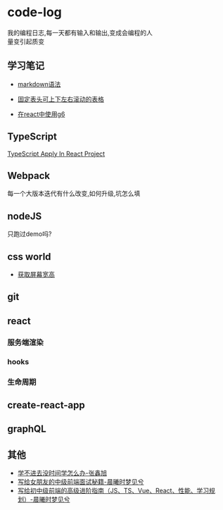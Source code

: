 # code-log
我的编程日志,每一天都有输入和输出,变成会编程的人  
量变引起质变



## 学习笔记
* [markdown语法](https://github.com/Scookie/code-log/blob/master/markdown%E8%AF%AD%E6%B3%95.md)

* [固定表头可上下左右滚动的表格](https://github.com/Scookie/code-log/blob/master/%E5%9B%BA%E5%AE%9A%E8%A1%A8%E5%A4%B4%E5%8F%AF%E4%B8%8A%E4%B8%8B%E5%B7%A6%E5%8F%B3%E6%BB%9A%E5%8A%A8%E7%9A%84%E8%A1%A8%E6%A0%BC.md)

* [在react中使用g6](https://github.com/Scookie/code-log/blob/master/%E5%9C%A8react%E4%B8%AD%E4%BD%BF%E7%94%A8g6.md)



## TypeScript
[TypeScript Apply In React Project](https://github.com/Scookie/ts-react-project)



## Webpack
每一个大版本迭代有什么改变,如何升级,坑怎么填



## nodeJS
只跑过demo吗?



## css world
* [获取屏幕宽高](https://github.com/Scookie/code-log/blob/master/%E8%8E%B7%E5%8F%96%E5%B1%8F%E5%B9%95%E5%AE%BD%E9%AB%98.md)


## git



## react 
### 服务端渲染
### hooks
### 生命周期



## create-react-app



## graphQL



## 其他
* [学不进去没时间学怎么办-张鑫旭](https://www.zhangxinxu.com/life/?p=987)
* [写给女朋友的中级前端面试秘籍-晨曦时梦见兮](https://juejin.im/post/5e7af0685188255dcf4a497e)
* [写给初中级前端的高级进阶指南（JS、TS、Vue、React、性能、学习规划）-晨曦时梦见兮](https://juejin.im/post/5e7c08bde51d455c4c66ddad#heading-3)
